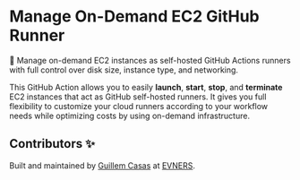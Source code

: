 # Manage On-Demand EC2 GitHub Runner

🚀 Manage on-demand EC2 instances as self-hosted GitHub Actions runners with full control over disk size, instance type, and networking.

This GitHub Action allows you to easily **launch**, **start**, **stop**, and **terminate** EC2 instances that act as GitHub self-hosted runners. It gives you full flexibility to customize your cloud runners according to your workflow needs while optimizing costs by using on-demand infrastructure.

## Contributors ✨

Built and maintained by [Guillem Casas](https://github.com/gucasassi) at [EVNERS](https://github.com/evners).
